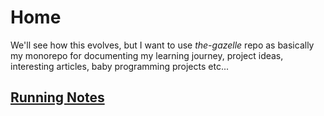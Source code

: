 # Home

We'll see how this evolves, but I want to use *the-gazelle* repo as basically my monorepo for documenting my learning journey, project ideas, interesting articles, baby programming projects etc...

## [Running Notes](running_notes)
